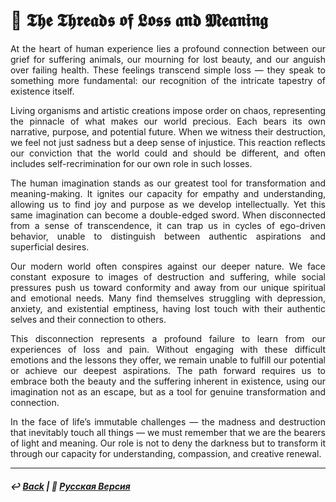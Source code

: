 # 🌌 𝕿𝖍𝖊 𝕿𝖍𝖗𝖊𝖆𝖉𝖘 𝖔𝖋 𝕷𝖔𝖘𝖘 𝖆𝖓𝖉 𝕸𝖊𝖆𝖓𝖎𝖓𝖌

<p align="justify">At the heart of human experience lies a profound connection between our grief for suffering animals, our mourning for lost beauty, and our anguish over failing health. These feelings transcend simple loss — they speak to something more fundamental: our recognition of the intricate tapestry of existence itself.</p>

<p align="justify">Living organisms and artistic creations impose order on chaos, representing the pinnacle of what makes our world precious. Each bears its own narrative, purpose, and potential future. When we witness their destruction, we feel not just sadness but a deep sense of injustice. This reaction reflects our conviction that the world could and should be different, and often includes self-recrimination for our own role in such losses.</p>

<p align="justify">The human imagination stands as our greatest tool for transformation and meaning-making. It ignites our capacity for empathy and understanding, allowing us to find joy and purpose as we develop intellectually. Yet this same imagination can become a double-edged sword. When disconnected from a sense of transcendence, it can trap us in cycles of ego-driven behavior, unable to distinguish between authentic aspirations and superficial desires.</p>

<p align="justify">Our modern world often conspires against our deeper nature. We face constant exposure to images of destruction and suffering, while social pressures push us toward conformity and away from our unique spiritual and emotional needs. Many find themselves struggling with depression, anxiety, and existential emptiness, having lost touch with their authentic selves and their connection to others.</p>

<p align="justify">This disconnection represents a profound failure to learn from our experiences of loss and pain. Without engaging with these difficult emotions and the lessons they offer, we remain unable to fulfill our potential or achieve our deepest aspirations. The path forward requires us to embrace both the beauty and the suffering inherent in existence, using our imagination not as an escape, but as a tool for genuine transformation and connection.</p>

<p align="justify">In the face of life’s immutable challenges — the madness and destruction that inevitably touch all things — we must remember that we are the bearers of light and meaning. Our role is not to deny the darkness but to transform it through our capacity for understanding, compassion, and creative renewal.</p>

***

##### ↩️ [Back](https://rozephyros.github.io/index-2.html) | 🌻 [Русская Версия](russian.md)

